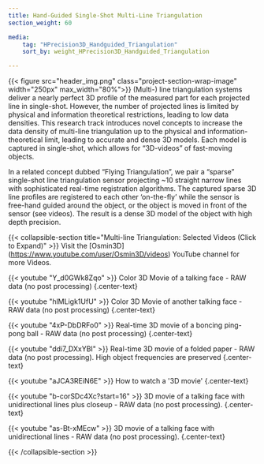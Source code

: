 ```yaml
---
title: Hand-Guided Single-Shot Multi-Line Triangulation
section_weight: 60

media:
    tag: "HPrecision3D_Handguided_Triangulation"
    sort_by: weight_HPrecision3D_Handguided_Triangulation

---
```

{{< figure src="header_img.png" class="project-section-wrap-image" width="250px" max_width="80%">}}
(Multi-) line triangulation systems deliver a nearly perfect 3D profile of the measured part for each projected line in single-shot. However, the number of projected lines is limited by physical and information theoretical restrictions, leading to low data densities. This research track introduces novel concepts to increase the data density of multi-line triangulation up to the physical and information-theoretical limit, leading to accurate and dense 3D models. Each model is captured in single-shot, which allows for “3D-videos” of fast-moving objects. 

 In a related concept dubbed “Flying Triangulation”, we pair a “sparse” single-shot line triangulation sensor projecting ~10 straight narrow lines with sophisticated real-time registration algorithms. The captured sparse 3D line profiles are registered to each other ‘on-the-fly’ while the sensor is free-hand guided around the object, or the object is moved in front of the sensor (see videos). The result is a dense 3D model of the object with high depth precision.
 
 {{< collapsible-section title="Multi-line Triangulation: Selected Videos (Click to Expand)" >}}
Visit the [Osmin3D] (https://www.youtube.com/user/Osmin3D/videos) YouTube channel for more Videos.

{{< youtube "Y_d0GWk8Zqo" >}}
Color 3D Movie of a talking face - RAW data (no post processing)
{.center-text}

{{< youtube "hlMLigk1UfU" >}}
Color 3D Movie of another talking face - RAW data (no post processing)
{.center-text}

{{< youtube "4xP-DbDRFo0" >}}
Real-time 3D movie of a boncing ping-pong ball - RAW data (no post processing)
{.center-text}

{{< youtube "ddi7_DXxYBI" >}}
Real-time 3D movie of a folded paper - RAW data (no post processing). High object frequencies are preserved
{.center-text}

{{< youtube "aJCA3REiN6E" >}}
How to watch a '3D movie'
{.center-text}

{{< youtube "b-corSDc4Xc?start=16" >}}
3D movie of a talking face with unidirectional lines plus closeup - RAW data (no post processing).
{.center-text}

{{< youtube "as-Bt-xMEcw" >}}
3D movie of a talking face with unidirectional lines - RAW data (no post processing).
{.center-text}

 {{< /collapsible-section >}}